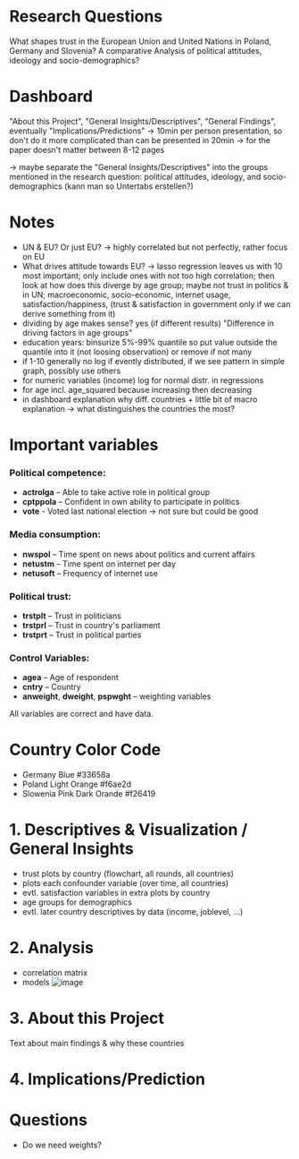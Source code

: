 # Research Questions
What shapes trust in the European Union and United Nations in Poland, Germany and Slovenia? A comparative Analysis of political attitudes, ideology and socio-demographics?

# Dashboard 
"About this Project", "General Insights/Descriptives", "General Findings", eventually "Implications/Predictions"
-> 10min per person presentation, so don't do it more complicated than can be presented in 20min
-> for the paper doesn't matter between 8-12 pages 

-> maybe separate the "General Insights/Descriptives" into the groups mentioned in the research question: political attitudes, ideology, and socio-demographics (kann man so Untertabs erstellen?)

# Notes
- UN & EU? Or just EU? -> highly correlated but not perfectly, rather focus on EU
- What drives attitude towards EU? -> lasso regression leaves us with 10 most important; only include ones with not too high correlation; then look at how does this diverge by age group; maybe not trust in politics & in UN; macroeconomic, socio-economic, internet usage, satisfaction/happiness, (trust & satisfaction in government only if we can derive something from it)
- dividing by age makes sense? yes (if different results) "Difference in driving factors in age groups"
- education years: binsurize 5%-99% quantile so put value outside the quantile into it (not loosing observation) or remove if not many
- if 1-10 generally no log if evently distributed, if we see pattern in simple graph, possibly use others
- for numeric variables (income) log for normal distr. in regressions
- for age incl. age_squared because increasing then decreasing
- in dashboard explanation why diff. countries + little bit of macro explanation -> what distinguishes the countries the most?

# Important variables

### Political competence:
- **actrolga** – Able to take active role in political group
- **cptppola** – Confident in own ability to participate in politics
- **vote** - Voted last national election -> not sure but could be good

### Media consumption:
- **nwspol** – Time spent on news about politics and current affairs
- **netustm** – Time spent on internet per day
- **netusoft** – Frequency of internet use

### Political trust:
- **trstplt** – Trust in politicians
- **trstprl** – Trust in country's parliament
- **trstprt** – Trust in political parties

### Control Variables:
- **agea** – Age of respondent
- **cntry** – Country
- **anweight**, **dweight**, **pspwght** – weighting variables

All variables are correct and have data. 

# Country Color Code
- Germany Blue #33658a
- Poland Light Orange #f6ae2d
- Slowenia Pink Dark Orande #f26419

# 1. Descriptives & Visualization / General Insights
- trust plots by country (flowchart, all rounds, all countries)
- plots each confounder variable (over time, all countries)
-   evtl. satisfaction variables in extra plots by country
- age groups for demographics
-   evtl. later country descriptives by data (income, joblevel, ...)

# 2. Analysis
- correlation matrix
- models
![image](https://github.com/user-attachments/assets/c71f68cf-0dd3-43c3-a218-02c36ffb0f7a)

# 3. About this Project
Text about main findings & why these countries

# 4. Implications/Prediction

# Questions
- Do we need weights?
